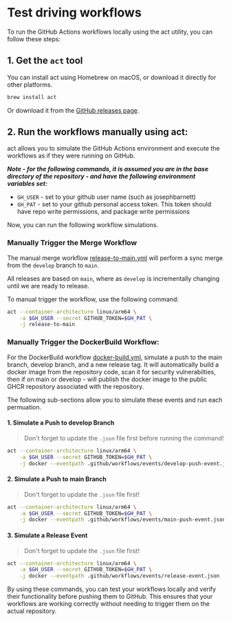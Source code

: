 # Test driving workflows

To run the GitHub Actions workflows locally using the act utility, you can follow these steps:

## 1. Get the `act` tool

You can install act using Homebrew on macOS, or download it directly for other platforms.

```sh
brew install act
```

Or download it from the [GitHub releases page](https://github.com/nektos/act).

## 2. Run the workflows manually using act:

act allows you to simulate the GitHub Actions environment and execute the workflows as if they were running on GitHub.

**_Note - for the following commands, it is assumed you are in the base directory of the repository - and have the following environment variables set:_**

* `GH_USER` - set to your github user name (such as josephbarnett)
* `GH_PAT` - set to your github personal access token. This token should have repo write permissions, and package write permissions

Now, you can run the following workflow simulations.

### Manually Trigger the Merge Workflow

The manual merge workflow [release-to-main.yml](release-to-main.yml) will perform a sync merge from the `develop` branch to `main`. 

All releases are based on `main`, where as `develop` is incrementally changing until we are ready to release.

To manual trigger the workflow, use the following command:

```sh
act --container-architecture linux/arm64 \
    -a $GH_USER --secret GITHUB_TOKEN=$GH_PAT \
    -j release-to-main
```

### Manually Trigger the DockerBuild Workflow:

For the DockerBuild workflow [docker-build.yml](docker-build.yml), simulate a push to the main branch, develop branch, and a new release tag. It will automatically build a docker image from the repository code, scan it for security vulnerabilties, then if on main or develop - will publish the docker image to the public GHCR repository associated with the repository. 

The following sub-sections allow you to simulate these events and run each permuation.

#### 1. Simulate a Push to develop Branch

> Don't forget to update the `.json` file first before running the command!

```sh
act --container-architecture linux/arm64 \
    -a $GH_USER --secret GITHUB_TOKEN=$GH_PAT \
    -j docker --eventpath .github/workflows/events/develop-push-event.json
```

#### 2. Simulate a Push to main Branch

> Don't forget to update the `.json` file first!

```sh
act --container-architecture linux/arm64 \
    -a $GH_USER --secret GITHUB_TOKEN=$GH_PAT \
    -j docker --eventpath .github/workflows/events/main-push-event.json
```

#### 3. Simulate a Release Event

> Don't forget to update the `.json` file first!

```sh
act --container-architecture linux/arm64 \
    -a $GH_USER --secret GITHUB_TOKEN=$GH_PAT \
    -j docker --eventpath .github/workflows/events/release-event.json
```


By using these commands, you can test your workflows locally and verify their functionality before pushing them to GitHub. This ensures that your workflows are working correctly without needing to trigger them on the actual repository.